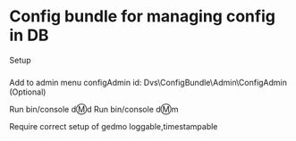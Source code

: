 Config bundle for managing config in DB
===============

Setup
###
Add to admin menu configAdmin id: Dvs\ConfigBundle\Admin\ConfigAdmin (Optional)

Run bin/console d:m:d
Run bin/console d:m:m

Require correct setup of gedmo loggable,timestampable